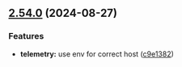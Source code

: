 ## [2.54.0](https://github.com/taskany-inc/issues/compare/v2.53.1...v2.54.0) (2024-08-27)


### Features

* **telemetry:** use env for correct host ([c9e1382](https://github.com/taskany-inc/issues/commit/c9e1382d716df50ae39bcdef9672895fd1cf61e5))


